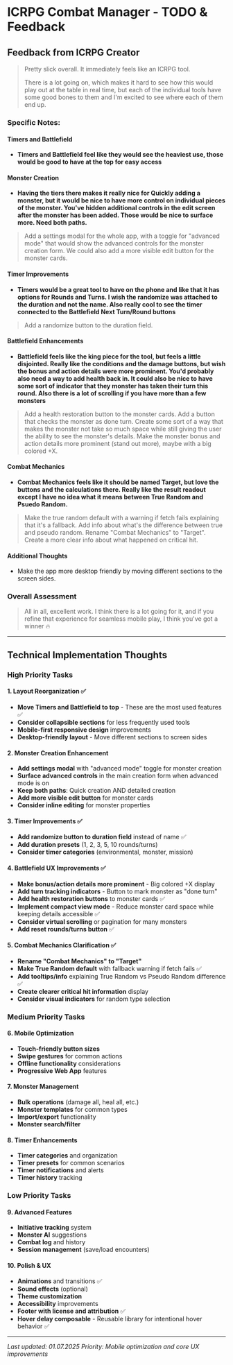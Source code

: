 # ICRPG Combat Manager - TODO & Feedback

## Feedback from ICRPG Creator

> Pretty slick overall. It immediately feels like an ICRPG tool.
> 
> There is a lot going on, which makes it hard to see how this would play out at the table in real time, but each of the individual tools have some good bones to them and I'm excited to see where each of them end up.

### Specific Notes:

#### Timers and Battlefield
- **Timers and Battlefield feel like they would see the heaviest use, those would be good to have at the top for easy access**

#### Monster Creation
- **Having the tiers there makes it really nice for Quickly adding a monster, but it would be nice to have more control on individual pieces of the monster. You've hidden additional controls in the edit screen after the monster has been added. Those would be nice to surface more. Need both paths.**
> Add a settings modal for the whole app, with a toggle for "advanced mode" that would show the advanced controls for the monster creation form. We could also add a more visible edit button for the monster cards.

#### Timer Improvements
- **Timers would be a great tool to have on the phone and like that it has options for Rounds and Turns. I wish the randomize was attached to the duration and not the name. Also really cool to see the timer connected to the Battlefield Next Turn/Round buttons**
> Add a randomize button to the duration field.

#### Battlefield Enhancements
- **Battlefield feels like the king piece for the tool, but feels a little disjointed. Really like the conditions and the damage buttons, but wish the bonus and action details were more prominent. You'd probably also need a way to add health back in. It could also be nice to have some sort of indicator that they monster has taken their turn this round. Also there is a lot of scrolling if you have more than a few monsters**
> Add a health restoration button to the monster cards.
> Add a button that checks the monster as done turn.
> Create some sort of a way that makes the monster not take so much space while still giving the user the ability to see the monster's details.
> Make the monster bonus and action details more prominent (stand out more), maybe with a big colored +X.

#### Combat Mechanics
- **Combat Mechanics feels like it should be named Target, but love the buttons and the calculations there. Really like the result readout except I have no idea what it means between True Random and Psuedo Random.**
> Make the true random default with a warning if fetch fails explaining that it's a fallback.
> Add info about what's the difference between true and pseudo random.
> Rename "Combat Mechanics" to "Target".
> Create a more clear info about what happened on critical hit.

#### Additional Thoughts
- Make the app more desktop friendly by moving different sections to the screen sides.

### Overall Assessment
> All in all, excellent work. I think there is a lot going for it, and if you refine that experience for seamless mobile play, I think you've got a winner 🔥

---

## Technical Implementation Thoughts

### High Priority Tasks

#### 1. Layout Reorganization ✅
- **Move Timers and Battlefield to top** - These are the most used features ✅
- **Consider collapsible sections** for less frequently used tools
- **Mobile-first responsive design** improvements
- **Desktop-friendly layout** - Move different sections to screen sides

#### 2. Monster Creation Enhancement
- **Add settings modal** with "advanced mode" toggle for monster creation
- **Surface advanced controls** in the main creation form when advanced mode is on
- **Keep both paths**: Quick creation AND detailed creation
- **Add more visible edit button** for monster cards
- **Consider inline editing** for monster properties

#### 3. Timer Improvements ✅
- **Add randomize button to duration field** instead of name ✅
- **Add duration presets** (1, 2, 3, 5, 10 rounds/turns)
- **Consider timer categories** (environmental, monster, mission)

#### 4. Battlefield UX Improvements ✅
- **Make bonus/action details more prominent** - Big colored +X display
- **Add turn tracking indicators** - Button to mark monster as "done turn"
- **Add health restoration buttons** to monster cards ✅
- **Implement compact view mode** - Reduce monster card space while keeping details accessible ✅
- **Consider virtual scrolling** or pagination for many monsters
- **Add reset rounds/turns button** ✅

#### 5. Combat Mechanics Clarification ✅
- **Rename "Combat Mechanics" to "Target"**
- **Make True Random default** with fallback warning if fetch fails ✅
- **Add tooltips/info** explaining True Random vs Pseudo Random difference ✅
- **Create clearer critical hit information** display
- **Consider visual indicators** for random type selection

### Medium Priority Tasks

#### 6. Mobile Optimization
- **Touch-friendly button sizes**
- **Swipe gestures** for common actions
- **Offline functionality** considerations
- **Progressive Web App** features

#### 7. Monster Management
- **Bulk operations** (damage all, heal all, etc.)
- **Monster templates** for common types
- **Import/export** functionality
- **Monster search/filter**

#### 8. Timer Enhancements
- **Timer categories** and organization
- **Timer presets** for common scenarios
- **Timer notifications** and alerts
- **Timer history** tracking

### Low Priority Tasks

#### 9. Advanced Features
- **Initiative tracking** system
- **Monster AI** suggestions
- **Combat log** and history
- **Session management** (save/load encounters)

#### 10. Polish & UX
- **Animations** and transitions ✅
- **Sound effects** (optional)
- **Theme customization**
- **Accessibility** improvements
- **Footer with license and attribution** ✅
- **Hover delay composable** - Reusable library for intentional hover behavior ✅

---

*Last updated: 01.07.2025*
*Priority: Mobile optimization and core UX improvements* 
